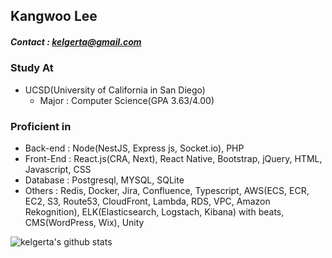## Kangwoo Lee
##### Contact : kelgerta@gmail.com

<!--
**kelgerta/kelgerta** is a ✨ _special_ ✨ repository because its `README.md` (this file) appears on your GitHub profile.

Here are some ideas to get you started:

- 🔭 I’m currently working on ...
- 🌱 I’m currently learning ...
- 👯 I’m looking to collaborate on ...
- 🤔 I’m looking for help with ...
- 💬 Ask me about ...
- 📫 How to reach me: ...
- 😄 Pronouns: ...
- ⚡ Fun fact: ...
-->
### Study At
 - UCSD(University of California in San Diego) 
   - Major : Computer Science(GPA 3.63/4.00)
   

### Proficient in
 - Back-end : Node(NestJS, Express js, Socket.io), PHP
 - Front-End : React.js(CRA, Next), React Native, Bootstrap, jQuery, HTML, Javascript, CSS
 - Database : Postgresql, MYSQL, SQLite
 - Others : Redis, Docker, Jira, Confluence, Typescript,
            AWS(ECS, ECR, EC2, S3, Route53, CloudFront, Lambda, RDS, VPC, Amazon Rekognition),
            ELK(Elasticsearch, Logstach, Kibana) with beats,
            CMS(WordPress, Wix),
            Unity

![kelgerta's github stats](https://github-readme-stats.vercel.app/api?username=kelgerta&show_icons=true&hide_border=true&count_private=true) 
